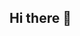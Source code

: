 ## Hi there 👋

<!--
**Dishiela12/Dishiela12** is a ✨ _special_ ✨ repository because its `README.md` (this file) appears on your GitHub profile.

Here are some ideas to get you started:

- 🌱 I’m currently learning Python
- 🤔 I’m looking for help with coding
- 💬 Ask me about nerdy stuffs
- 📫 How to reach me: dishiela12@gmail.com
- 😄 Pronouns: she/her
- ⚡ Fun fact:   I do digital art, watch anime, and read a lot. 
-->

